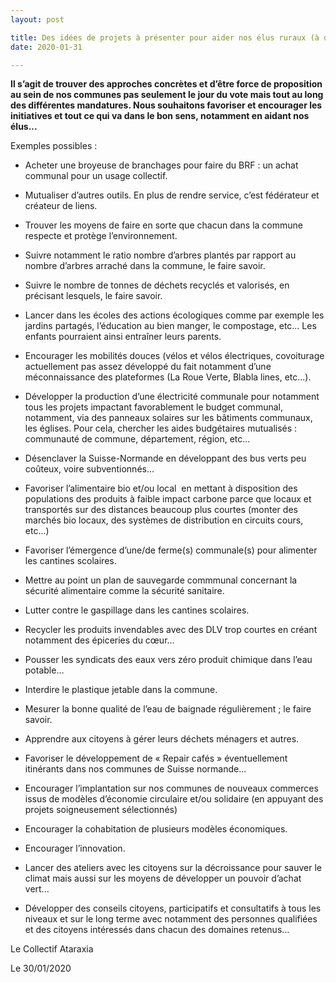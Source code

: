 ```yaml
---
layout: post

title: Des idées de projets à présenter pour aider nos élus ruraux (à débattre dans le cadre de l’Apéro philo)
date: 2020-01-31

---
```


**Il s’agit de trouver des approches concrètes et d’être force de proposition au
sein de nos communes pas seulement le jour du vote mais tout au long des
différentes mandatures. Nous souhaitons favoriser et encourager les
initiatives et tout ce qui va dans le bon sens, notamment en aidant nos élus...**

Exemples possibles :
- Acheter une broyeuse de branchages pour faire du BRF : un achat communal pour un usage collectif.

- Mutualiser d’autres outils. En plus de rendre service, c’est fédérateur et créateur de liens.

- Trouver les moyens de faire en sorte que chacun dans la commune respecte et protège l’environnement.

- Suivre notamment le ratio nombre d’arbres plantés par rapport au nombre d’arbres arraché dans la commune, le faire savoir.

- Suivre le nombre de tonnes de déchets recyclés et valorisés, en précisant lesquels, le faire savoir.

- Lancer dans les écoles des actions écologiques comme par exemple les jardins partagés, l’éducation au bien manger, le compostage, etc… Les
enfants pourraient ainsi entraîner leurs parents.

- Encourager les mobilités douces (vélos et vélos électriques, covoiturage actuellement pas assez développé du fait notamment d’une
méconnaissance des plateformes (La Roue Verte, Blabla lines, etc...).

- Développer la production d’une électricité communale pour notamment tous les projets impactant favorablement le budget communal,
notamment, via des panneaux solaires sur les bâtiments communaux, les églises. Pour cela, chercher les aides budgétaires mutualisés :
communauté de commune, département, région, etc...

- Désenclaver la Suisse-Normande en développant des bus verts peu coûteux, voire subventionnés...

- Favoriser l’alimentaire bio et/ou local  en mettant à disposition des populations des produits à faible impact carbone parce que locaux et transportés sur des distances beaucoup plus courtes (monter des marchés bio locaux, des systèmes de distribution en circuits cours, etc...)

- Favoriser l’émergence d’une/de ferme(s) communale(s) pour alimenter
les cantines scolaires.

- Mettre au point un plan de sauvegarde commmunal concernant la sécurité alimentaire comme la sécurité sanitaire.

- Lutter contre le gaspillage dans les cantines scolaires.

- Recycler les produits invendables avec des DLV trop courtes en créant notamment des épiceries du cœur…

- Pousser les syndicats des eaux vers zéro produit chimique dans l’eau potable…

- Interdire le plastique jetable dans la commune.

- Mesurer la bonne qualité de l’eau de baignade régulièrement ; le faire savoir.

- Apprendre aux citoyens à gérer leurs déchets ménagers et autres.

- Favoriser le développement de « Repair cafés » éventuellement itinérants dans nos communes de Suisse normande...

- Encourager l’implantation sur nos communes de nouveaux commerces issus de modèles d’économie circulaire et/ou solidaire (en appuyant des
projets soigneusement sélectionnés)

- Encourager la cohabitation de plusieurs modèles économiques.

- Encourager l’innovation.

- Lancer des ateliers avec les citoyens sur la décroissance pour sauver le climat mais aussi sur les moyens de développer un pouvoir d’achat vert...

- Développer des conseils citoyens, participatifs et consultatifs à tous les niveaux et sur le long terme avec notamment des personnes qualifiées et
des citoyens intéressés dans chacun des domaines retenus...


Le Collectif Ataraxia

Le 30/01/2020
